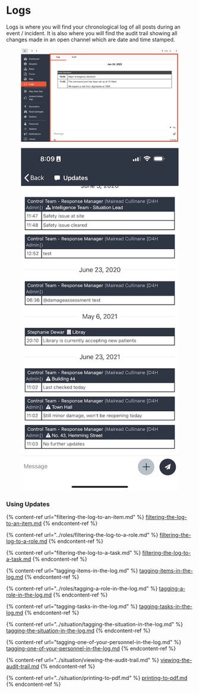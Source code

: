 # Logs

Logs is where you will find your chronological log of all posts during an event / incident. It is also where you will find the audit trail showing all changes made in an open channel which are date and time stamped.&#x20;

<figure><img src="../../.gitbook/assets/Screenshot 2023-01-25 at 11.07.33 AM.png" alt=""><figcaption></figcaption></figure>

<figure><img src="../../.gitbook/assets/Screenshot 2022-11-29 at 8.09.08 AM (1).jpeg" alt=""><figcaption></figcaption></figure>

### Using Updates

{% content-ref url="filtering-the-log-to-an-item.md" %}
[filtering-the-log-to-an-item.md](filtering-the-log-to-an-item.md)
{% endcontent-ref %}

{% content-ref url="../roles/filtering-the-log-to-a-role.md" %}
[filtering-the-log-to-a-role.md](../roles/filtering-the-log-to-a-role.md)
{% endcontent-ref %}

{% content-ref url="filtering-the-log-to-a-task.md" %}
[filtering-the-log-to-a-task.md](filtering-the-log-to-a-task.md)
{% endcontent-ref %}

{% content-ref url="tagging-items-in-the-log.md" %}
[tagging-items-in-the-log.md](tagging-items-in-the-log.md)
{% endcontent-ref %}

{% content-ref url="../roles/tagging-a-role-in-the-log.md" %}
[tagging-a-role-in-the-log.md](../roles/tagging-a-role-in-the-log.md)
{% endcontent-ref %}

{% content-ref url="tagging-tasks-in-the-log.md" %}
[tagging-tasks-in-the-log.md](tagging-tasks-in-the-log.md)
{% endcontent-ref %}

{% content-ref url="../situation/tagging-the-situation-in-the-log.md" %}
[tagging-the-situation-in-the-log.md](../situation/tagging-the-situation-in-the-log.md)
{% endcontent-ref %}

{% content-ref url="tagging-one-of-your-personnel-in-the-log.md" %}
[tagging-one-of-your-personnel-in-the-log.md](tagging-one-of-your-personnel-in-the-log.md)
{% endcontent-ref %}

{% content-ref url="../situation/viewing-the-audit-trail.md" %}
[viewing-the-audit-trail.md](../situation/viewing-the-audit-trail.md)
{% endcontent-ref %}

{% content-ref url="../situation/printing-to-pdf.md" %}
[printing-to-pdf.md](../situation/printing-to-pdf.md)
{% endcontent-ref %}

